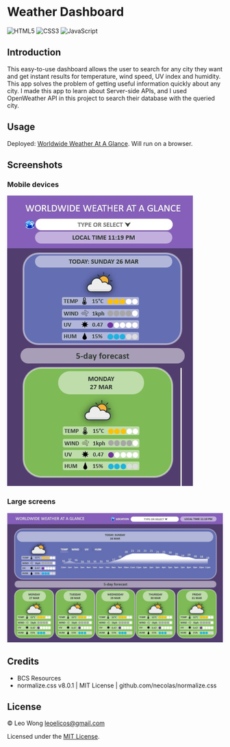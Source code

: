 # Weather Dashboard

![HTML5](https://img.shields.io/badge/html5-%23E34F26.svg?style=for-the-badge&logo=html5&logoColor=white) ![CSS3](https://img.shields.io/badge/css3-%231572B6.svg?style=for-the-badge&logo=css3&logoColor=white) ![JavaScript](https://img.shields.io/badge/javascript-%23323330.svg?style=for-the-badge&logo=javascript&logoColor=%23F7DF1E)

## Introduction

This easy-to-use dashboard allows the user to search for any city they want and get instant results for temperature, wind speed, UV index and humidity. This app solves the problem of getting useful information quickly about any city. I made this app to learn about Server-side APIs, and I used OpenWeather API in this project to search their database with the queried city.

## Usage

Deployed: [Worldwide Weather At A Glance](https://leoelicos.github.io/bcs-06-weather-dashboard/). Will run on a browser.

## Screenshots

### Mobile devices

![Description](./assets/mockups/narrow.jpg)

### Large screens

![Description](./assets/mockups/wide.jpg)

## Credits

-  BCS Resources
-  normalize.css v8.0.1 | MIT License | github.com/necolas/normalize.css

## License

&copy; Leo Wong <leoelicos@gmail.com>

Licensed under the [MIT License](./LICENSE).
